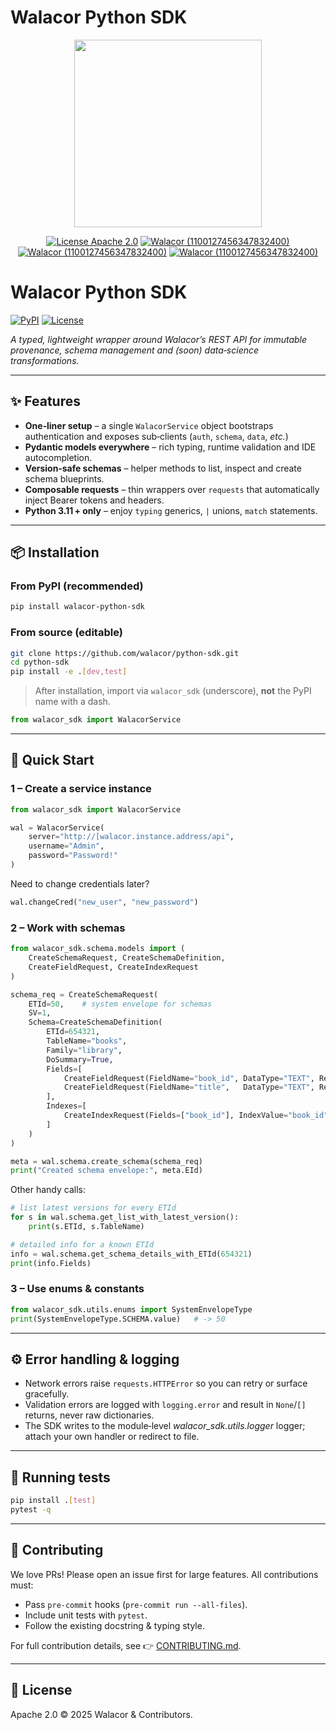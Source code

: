 # Walacor Python SDK

<div align="center">

<img src="https://www.walacor.com/wp-content/uploads/2022/09/Walacor_Logo_Tag.png" width="300" />

[![License Apache 2.0][badge-license]][license]
[![Walacor (1100127456347832400)](https://img.shields.io/badge/My-Discord-%235865F2.svg?label=Walacor)](https://discord.gg/BaEWpsg8Yc)
[![Walacor (1100127456347832400)](https://img.shields.io/static/v1?label=Walacor&message=LinkedIn&color=blue)](https://www.linkedin.com/company/walacor/)
[![Walacor (1100127456347832400)](https://img.shields.io/static/v1?label=Walacor&message=Website&color)](https://www.walacor.com/product/)

</div>

[badge-license]: https://img.shields.io/badge/license-Apache2-green.svg?dummy
[license]: https://github.com/walacor/objectvalidation/blob/main/LICENSE


# Walacor Python SDK

[![PyPI](https://img.shields.io/pypi/v/walacor-python-sdk.svg)](https://pypi.org/project/walacor-python-sdk/)
[![License](https://img.shields.io/badge/license-Apache%202.0-blue.svg)](LICENSE)

*A typed, lightweight wrapper around Walacor’s REST API for immutable provenance, schema management and (soon) data‑science transformations.*

---

## ✨ Features

* **One‑liner setup** – a single `WalacorService` object bootstraps authentication and exposes sub‑clients (`auth`, `schema`, `data`, *etc.*)
* **Pydantic models everywhere** – rich typing, runtime validation and IDE autocompletion.
* **Version‑safe schemas** – helper methods to list, inspect and create schema blueprints.
* **Composable requests** – thin wrappers over `requests` that automatically inject Bearer tokens and headers.
* **Python 3.11 + only** – enjoy `typing` generics, `|` unions, `match` statements.

---

## 📦 Installation

### From PyPI (recommended)

```bash
pip install walacor-python-sdk
```

### From source (editable)

```bash
git clone https://github.com/walacor/python-sdk.git
cd python-sdk
pip install -e .[dev,test]
```

> After installation, import via `walacor_sdk` (underscore), **not** the PyPI name with a dash.

```python
from walacor_sdk import WalacorService
```

---

## 🚀 Quick Start

### 1 – Create a service instance

```python
from walacor_sdk import WalacorService

wal = WalacorService(
    server="http://[walacor.instance.address/api",
    username="Admin",
    password="Password!"               
)
```

Need to change credentials later?

```python
wal.changeCred("new_user", "new_password")
```

### 2 – Work with schemas

```python
from walacor_sdk.schema.models import (
    CreateSchemaRequest, CreateSchemaDefinition,
    CreateFieldRequest, CreateIndexRequest
)

schema_req = CreateSchemaRequest(
    ETId=50,    # system envelope for schemas
    SV=1,
    Schema=CreateSchemaDefinition(
        ETId=654321,
        TableName="books",
        Family="library",
        DoSummary=True,
        Fields=[
            CreateFieldRequest(FieldName="book_id", DataType="TEXT", Required=True),
            CreateFieldRequest(FieldName="title",   DataType="TEXT", Required=True)
        ],
        Indexes=[
            CreateIndexRequest(Fields=["book_id"], IndexValue="book_id")
        ]
    )
)

meta = wal.schema.create_schema(schema_req)
print("Created schema envelope:", meta.EId)
```

Other handy calls:

```python
# list latest versions for every ETId
for s in wal.schema.get_list_with_latest_version():
    print(s.ETId, s.TableName)

# detailed info for a known ETId
info = wal.schema.get_schema_details_with_ETId(654321)
print(info.Fields)
```

### 3 – Use enums & constants

```python
from walacor_sdk.utils.enums import SystemEnvelopeType
print(SystemEnvelopeType.SCHEMA.value)   # -> 50
```

---

## ⚙️ Error handling & logging

* Network errors raise `requests.HTTPError` so you can retry or surface gracefully.
* Validation errors are logged with `logging.error` and result in `None`/`[]` returns, never raw dictionaries.
* The SDK writes to the module‑level *walacor\_sdk.utils.logger* logger; attach your own handler or redirect to file.

---

## 🧪 Running tests

```bash
pip install .[test]
pytest -q
```

---

## 🤝 Contributing

We love PRs! Please open an issue first for large features. All contributions must:

* Pass `pre-commit` hooks (`pre-commit run --all-files`).
* Include unit tests with `pytest`.
* Follow the existing docstring & typing style.

For full contribution details, see 👉 [CONTRIBUTING.md](CONTRIBUTING.md).

---

## 📄 License

Apache 2.0 © 2025 Walacor & Contributors.
